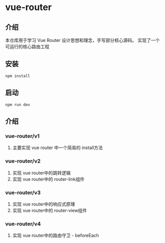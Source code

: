 # vue-router

## 介绍
本仓库用于学习 Vue Router 设计思想和理念，手写部分核心源码。
实现了一个可运行的核心路由工程
## 安装
```
npm install
```
## 启动
```
npm run dev
``` 

## 介绍
### vue-router/v1
1. 主要实现 vue router 中一个简易的 install方法

### vue-router/v2
1. 实现 vue router中的跳转逻辑
2. 实现 vue router中的 router-link组件

### vue-router/v3
1. 实现 vue router中的响应式原理
2. 实现 vue router中的 router-view组件

### vue-router/v4
1. 实现 vue router中的路由守卫 - beforeEach